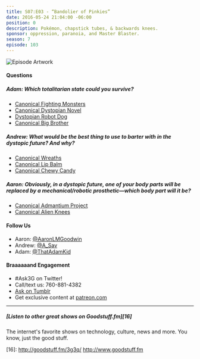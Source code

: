 ```yaml
---
title: S07:E03 - “Bandolier of Pinkies”
date: 2016-05-24 21:04:00 -06:00
position: 0
description: Pokémon, chapstick tubes, & backwards knees.
sponsor: oppression, paranoia, and Master Blaster.
season: 7
episode: 103
---
```


![Episode Artwork][1]

#### Questions

##### Adam: Which totalitarian state could you survive?

* [Canonical Fighting Monsters][2]
* [Canonical Dystopian Novel][3]
* [Dystopian Robot Dog][4]
* [Canonical Big Brother][5]

##### Andrew: What would be the best thing to use to barter with in the dystopic future? And why?

* [Canonical Wreaths][6]
* [Canonical Lip Balm][7]
* [Canonical Chewy Candy][8]

##### Aaron: Obviously, in a dystopic future, one of your body parts will be replaced by a mechanical/robotic prosthetic—which body part will it be?

* [Canonical Admantium Project][9]
* [Canonical Alien Knees][10]

#### Follow Us

* Aaron: [@AaronLMGoodwin][11]
* Andrew: [@A_Sav][12]
* Adam: [@ThatAdamKid][13]

#### Braaaaaand Engagement

* #Ask3G on Twitter!
* Call/text us: 760-881-4382
* [Ask on Tumblr][14]
* Get exclusive content at [patreon.com][15]

* * *

#####  [Listen to other great shows on Goodstuff.fm][16]

The internet's favorite shows on technology, culture, news and more. You know, just the good stuff.

[1]: http://l.gdwn.co/18WO6.jpg
[2]: http://www.pokemon.com/us/
[3]: https://en.wikipedia.org/wiki/Fahrenheit_451
[4]: https://youtu.be/M8YjvHYbZ9w
[5]: https://en.wikipedia.org/wiki/Nineteen_Eighty-Four
[6]: http://www.victoriangothic.org/the-lost-art-of-sentimental-hairwork/
[7]: http://www.chapstick.com
[8]: https://www.haribo.com/enUS/home.html
[9]: https://en.wikipedia.org/wiki/Weapon_X
[10]: https://www.youtube.com/watch?v=akYf73cUU6U
[11]: http://twitter.com/aaronlmgoodwin
[12]: http://twitter.com/a_sav
[13]: http://twitter.com/thatadamkid
[14]: http://3g3q.co/ask
[15]: http://www.patreon.com/3g3q
[16]: http://goodstuff.fm/3g3q/ http://www.goodstuff.fm